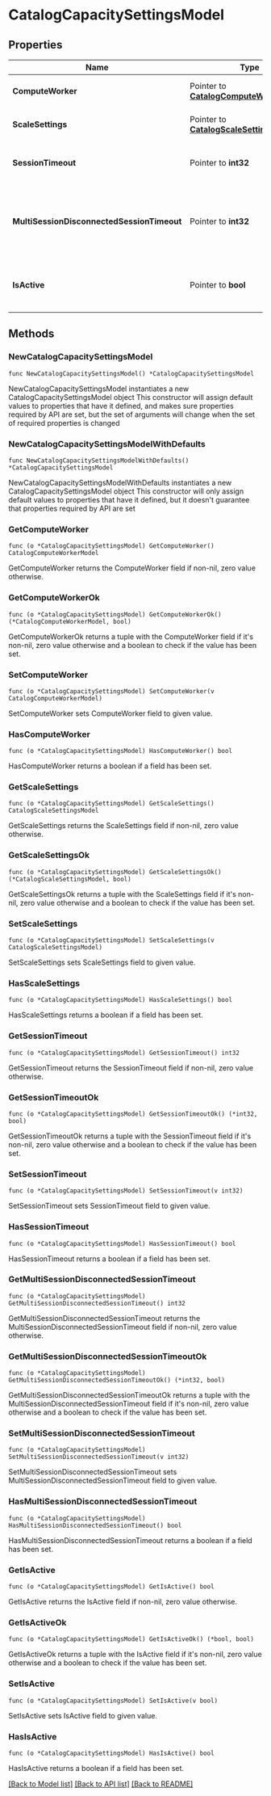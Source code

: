 # CatalogCapacitySettingsModel

## Properties

Name | Type | Description | Notes
------------ | ------------- | ------------- | -------------
**ComputeWorker** | Pointer to [**CatalogComputeWorkerModel**](CatalogComputeWorkerModel.md) | Compute settings for the catalog | [optional] 
**ScaleSettings** | Pointer to [**CatalogScaleSettingsModel**](CatalogScaleSettingsModel.md) | Scale settings for the catalog | [optional] 
**SessionTimeout** | Pointer to **int32** | Idle timeout for session in the catalog (in mins) | [optional] 
**MultiSessionDisconnectedSessionTimeout** | Pointer to **int32** | Minutes to wait for disconnected sessions to be logged off on multi-session VMs | [optional] 
**IsActive** | Pointer to **bool** | Indicates if the capacity job is currently active | [optional] [readonly] 

## Methods

### NewCatalogCapacitySettingsModel

`func NewCatalogCapacitySettingsModel() *CatalogCapacitySettingsModel`

NewCatalogCapacitySettingsModel instantiates a new CatalogCapacitySettingsModel object
This constructor will assign default values to properties that have it defined,
and makes sure properties required by API are set, but the set of arguments
will change when the set of required properties is changed

### NewCatalogCapacitySettingsModelWithDefaults

`func NewCatalogCapacitySettingsModelWithDefaults() *CatalogCapacitySettingsModel`

NewCatalogCapacitySettingsModelWithDefaults instantiates a new CatalogCapacitySettingsModel object
This constructor will only assign default values to properties that have it defined,
but it doesn't guarantee that properties required by API are set

### GetComputeWorker

`func (o *CatalogCapacitySettingsModel) GetComputeWorker() CatalogComputeWorkerModel`

GetComputeWorker returns the ComputeWorker field if non-nil, zero value otherwise.

### GetComputeWorkerOk

`func (o *CatalogCapacitySettingsModel) GetComputeWorkerOk() (*CatalogComputeWorkerModel, bool)`

GetComputeWorkerOk returns a tuple with the ComputeWorker field if it's non-nil, zero value otherwise
and a boolean to check if the value has been set.

### SetComputeWorker

`func (o *CatalogCapacitySettingsModel) SetComputeWorker(v CatalogComputeWorkerModel)`

SetComputeWorker sets ComputeWorker field to given value.

### HasComputeWorker

`func (o *CatalogCapacitySettingsModel) HasComputeWorker() bool`

HasComputeWorker returns a boolean if a field has been set.

### GetScaleSettings

`func (o *CatalogCapacitySettingsModel) GetScaleSettings() CatalogScaleSettingsModel`

GetScaleSettings returns the ScaleSettings field if non-nil, zero value otherwise.

### GetScaleSettingsOk

`func (o *CatalogCapacitySettingsModel) GetScaleSettingsOk() (*CatalogScaleSettingsModel, bool)`

GetScaleSettingsOk returns a tuple with the ScaleSettings field if it's non-nil, zero value otherwise
and a boolean to check if the value has been set.

### SetScaleSettings

`func (o *CatalogCapacitySettingsModel) SetScaleSettings(v CatalogScaleSettingsModel)`

SetScaleSettings sets ScaleSettings field to given value.

### HasScaleSettings

`func (o *CatalogCapacitySettingsModel) HasScaleSettings() bool`

HasScaleSettings returns a boolean if a field has been set.

### GetSessionTimeout

`func (o *CatalogCapacitySettingsModel) GetSessionTimeout() int32`

GetSessionTimeout returns the SessionTimeout field if non-nil, zero value otherwise.

### GetSessionTimeoutOk

`func (o *CatalogCapacitySettingsModel) GetSessionTimeoutOk() (*int32, bool)`

GetSessionTimeoutOk returns a tuple with the SessionTimeout field if it's non-nil, zero value otherwise
and a boolean to check if the value has been set.

### SetSessionTimeout

`func (o *CatalogCapacitySettingsModel) SetSessionTimeout(v int32)`

SetSessionTimeout sets SessionTimeout field to given value.

### HasSessionTimeout

`func (o *CatalogCapacitySettingsModel) HasSessionTimeout() bool`

HasSessionTimeout returns a boolean if a field has been set.

### GetMultiSessionDisconnectedSessionTimeout

`func (o *CatalogCapacitySettingsModel) GetMultiSessionDisconnectedSessionTimeout() int32`

GetMultiSessionDisconnectedSessionTimeout returns the MultiSessionDisconnectedSessionTimeout field if non-nil, zero value otherwise.

### GetMultiSessionDisconnectedSessionTimeoutOk

`func (o *CatalogCapacitySettingsModel) GetMultiSessionDisconnectedSessionTimeoutOk() (*int32, bool)`

GetMultiSessionDisconnectedSessionTimeoutOk returns a tuple with the MultiSessionDisconnectedSessionTimeout field if it's non-nil, zero value otherwise
and a boolean to check if the value has been set.

### SetMultiSessionDisconnectedSessionTimeout

`func (o *CatalogCapacitySettingsModel) SetMultiSessionDisconnectedSessionTimeout(v int32)`

SetMultiSessionDisconnectedSessionTimeout sets MultiSessionDisconnectedSessionTimeout field to given value.

### HasMultiSessionDisconnectedSessionTimeout

`func (o *CatalogCapacitySettingsModel) HasMultiSessionDisconnectedSessionTimeout() bool`

HasMultiSessionDisconnectedSessionTimeout returns a boolean if a field has been set.

### GetIsActive

`func (o *CatalogCapacitySettingsModel) GetIsActive() bool`

GetIsActive returns the IsActive field if non-nil, zero value otherwise.

### GetIsActiveOk

`func (o *CatalogCapacitySettingsModel) GetIsActiveOk() (*bool, bool)`

GetIsActiveOk returns a tuple with the IsActive field if it's non-nil, zero value otherwise
and a boolean to check if the value has been set.

### SetIsActive

`func (o *CatalogCapacitySettingsModel) SetIsActive(v bool)`

SetIsActive sets IsActive field to given value.

### HasIsActive

`func (o *CatalogCapacitySettingsModel) HasIsActive() bool`

HasIsActive returns a boolean if a field has been set.


[[Back to Model list]](../README.md#documentation-for-models) [[Back to API list]](../README.md#documentation-for-api-endpoints) [[Back to README]](../README.md)


